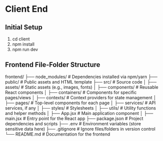# Client End

## Initial Setup
1. cd client
2. npm install
3. npm run dev


## Frontend File-Folder Structure

frontend/
  ├── node_modules/             # Dependencies installed via npm/yarn
  ├── public/                   # Public assets and HTML template
  ├── src/                      # Source code
  │    ├── assets/              # Static assets (e.g., images, fonts)
  │    ├── components/          # Reusable React components
  │    ├── containers/          # Components for specific pages/views
  │    ├── contexts/            # Context providers for state management
  │    ├── pages/               # Top-level components for each page
  │    ├── services/            # API services, if any
  │    ├── styles/              # Stylesheets
  │    ├── utils/               # Utility functions and helper methods
  │    ├── App.jsx               # Main application component
  │    ├── main.jsx             # Entry point for the React app
  ├── package.json              # Project dependencies and scripts
  ├── .env                     # Environment variables (store sensitive data here)
  ├── .gitignore               # Ignore files/folders in version control
  └── README.md                # Documentation for the frontend
